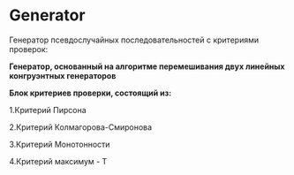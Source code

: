 # Generator
Генератор псевдослучайных последовательностей с критериями проверок:

**Генератор, основанный на алгоритме перемешивания двух линейных конгруэнтных генераторов**

**Блок критериев проверки, состоящий из:**

1.Критерий Пирсона

2.Критерий Колмагорова-Смиронова

3.Критерий Монотонности

4.Критерий максимум - Т
